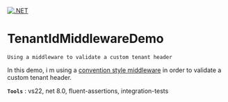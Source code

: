 [![.NET](https://github.com/aimenux/TenantIdMiddlewareDemo/actions/workflows/ci.yml/badge.svg?branch=main)](https://github.com/aimenux/TenantIdMiddlewareDemo/actions/workflows/ci.yml)

# TenantIdMiddlewareDemo
```
Using a middleware to validate a custom tenant header
```

In this demo, i m using a [convention style middleware](https://stevetalkscode.co.uk/middleware-styles#middleware%20styles-in-line-vs-factory-vs-convention) in order to validate a custom tenant header.

**`Tools`** : vs22, net 8.0, fluent-assertions, integration-tests
